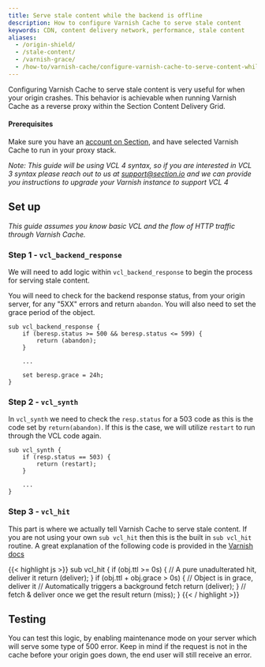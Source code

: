 ```yaml
---
title: Serve stale content while the backend is offline
description: How to configure Varnish Cache to serve stale content
keywords: CDN, content delivery network, performance, stale content
aliases:
  - /origin-shield/
  - /stale-content/
  - /varnish-grace/
  - /how-to/varnish-cache/configure-varnish-cache-to-serve-content-while-the-backend-is-offline/
---
```


Configuring Varnish Cache to serve stale content is very useful for when your origin crashes. This behavior is achievable when running Varnish Cache as a reverse proxy within the Section Content Delivery Grid.

#### Prerequisites

Make sure you have an [account on Section](https://www.section.io/sign-up/), and have selected Varnish Cache to run in your proxy stack.

_Note: This guide will be using VCL 4 syntax, so if you are interested in VCL 3 syntax please reach out to us at support@section.io and we can provide you instructions to upgrade your Varnish instance to support VCL 4_

## Set up

_This guide assumes you know basic VCL and the flow of HTTP traffic through Varnish Cache._

### Step 1 - `vcl_backend_response`

We will need to add logic within `vcl_backend_response` to begin the process for serving stale content.

You will need to check for the backend response status, from your origin server, for any "5XX" errors and return `abandon`. You will also need to set the grace period of the object.

    sub vcl_backend_response {
        if (beresp.status >= 500 && beresp.status <= 599) {
            return (abandon);
        }

        ...

        set beresp.grace = 24h;
    }

### Step 2 - `vcl_synth`

In `vcl_synth` we need to check the `resp.status` for a 503 code as this is the code set by `return(abandon)`. If this is the case, we will utilize `restart` to run through the VCL code again.

    sub vcl_synth {
        if (resp.status == 503) {
            return (restart);
        }

        ...
    }

### Step 3 - `vcl_hit`

This part is where we actually tell Varnish Cache to serve stale content. If you are not using your own `sub vcl_hit` then this is the built in `sub vcl_hit` routine. A great explanation of the following code is provided in the [Varnish docs](https://varnish-cache.org/docs/trunk/users-guide/vcl-grace.html#the-effect-of-grace-and-keep)

{{< highlight js >}}
   sub vcl_hit {
     if (obj.ttl >= 0s) {
          // A pure unadulterated hit, deliver it
          return (deliver);
     }
     if (obj.ttl + obj.grace > 0s) {
          // Object is in grace, deliver it
          // Automatically triggers a background fetch
          return (deliver);
     }
     // fetch & deliver once we get the result
     return (miss);
}
{{< / highlight >}}

## Testing

You can test this logic, by enabling maintenance mode on your server which will serve some type of 500 error. Keep in mind if the request is not in the cache before your origin goes down, the end user will still receive an error.
